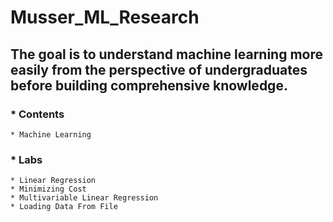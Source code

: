 # Musser_ML_Research

## The goal is to understand machine learning more easily from the perspective of undergraduates before building comprehensive knowledge. 

### * Contents
    * Machine Learning
### * Labs
    * Linear Regression
    * Minimizing Cost
    * Multivariable Linear Regression
    * Loading Data From File
